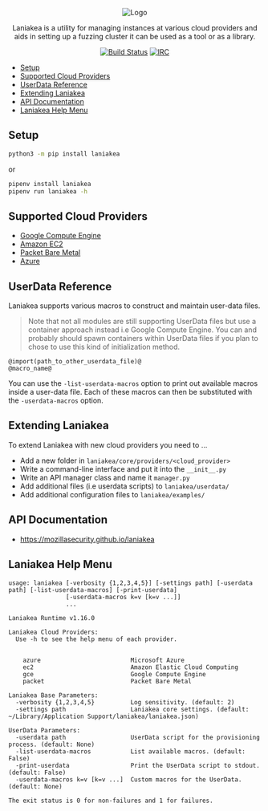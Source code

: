 <p align="center">
  <img src="https://github.com/posidron/posidron.github.io/raw/master/static/images/laniakea.png" alt="Logo" />
</p>

<p align="center">
Laniakea is a utility for managing instances at various cloud providers and aids in setting up a fuzzing cluster it can be used as a tool or as a library.
</p>

<p align="center">
<a href="https://travis-ci.org/MozillaSecurity/laniakea"><img src="https://api.travis-ci.org/MozillaSecurity/laniakea.svg?branch=master" alt="Build Status"></a>
<a href="https://www.irccloud.com/invite?channel=%23fuzzing&amp;hostname=irc.mozilla.org&amp;port=6697&amp;ssl=1"><img src="https://img.shields.io/badge/IRC-%23fuzzing-1e72ff.svg?style=flat" alt="IRC"></a>
</p>

- [Setup](#setup)
- [Supported Cloud Providers](#supported-cloud-providers)
- [UserData Reference](#userdata-reference)
- [Extending Laniakea](#extending-laniakea)
- [API Documentation](#api-documentation)
- [Laniakea Help Menu](#laniakea-help-menu)

## Setup

```bash
python3 -m pip install laniakea
```

or

```bash
pipenv install laniakea
pipenv run laniakea -h
```

## Supported Cloud Providers

- [Google Compute Engine](https://github.com/MozillaSecurity/laniakea/wiki/Google-Compute-Engine)
- [Amazon EC2](https://github.com/MozillaSecurity/laniakea/wiki/Amazon-EC2)
- [Packet Bare Metal](https://github.com/MozillaSecurity/laniakea/wiki/Packet-Bare-Metal)
- [Azure](https://github.com/MozillaSecurity/laniakea/wiki/Microsoft-Azure)

## UserData Reference

Laniakea supports various macros to construct and maintain user-data files.

> Note that not all modules are still supporting UserData files but use a container approach instead i.e Google Compute Engine. You can and probably should spawn containers within UserData files if you plan to chose to use this kind of initialization method.

```
@import(path_to_other_userdata_file)@
@macro_name@
```

You can use the `-list-userdata-macros` option to print out available macros inside a user-data file. Each of these macros can then be substituted with the `-userdata-macros` option.

## Extending Laniakea

To extend Laniakea with new cloud providers you need to ...

- Add a new folder in `laniakea/core/providers/<cloud_provider>`
- Write a command-line interface and put it into the `__init__.py`
- Write an API manager class and name it `manager.py`
- Add additional files (i.e userdata scripts) to `laniakea/userdata/`
- Add additional configuration files to `laniakea/examples/`

## API Documentation

- https://mozillasecurity.github.io/laniakea

## Laniakea Help Menu

```
usage: laniakea [-verbosity {1,2,3,4,5}] [-settings path] [-userdata path] [-list-userdata-macros] [-print-userdata]
                [-userdata-macros k=v [k=v ...]]
                ...

Laniakea Runtime v1.16.0

Laniakea Cloud Providers:
  Use -h to see the help menu of each provider.


    azure                         Microsoft Azure
    ec2                           Amazon Elastic Cloud Computing
    gce                           Google Compute Engine
    packet                        Packet Bare Metal

Laniakea Base Parameters:
  -verbosity {1,2,3,4,5}          Log sensitivity. (default: 2)
  -settings path                  Laniakea core settings. (default: ~/Library/Application Support/laniakea/laniakea.json)

UserData Parameters:
  -userdata path                  UserData script for the provisioning process. (default: None)
  -list-userdata-macros           List available macros. (default: False)
  -print-userdata                 Print the UserData script to stdout. (default: False)
  -userdata-macros k=v [k=v ...]  Custom macros for the UserData. (default: None)

The exit status is 0 for non-failures and 1 for failures.
```

